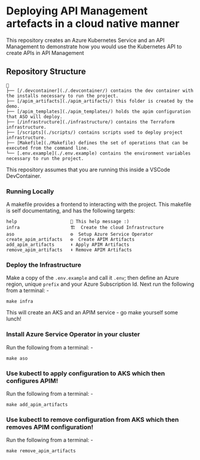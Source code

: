 # Deploying API Management artefacts in a cloud native manner

This repository creates an Azure Kubernetes Service and an API Management to demonstrate how you would use the Kubernetes API to create APIs in API Management

## Repository Structure

```text
📂
├── [/.devcontainer](./.devcontainer/) contains the dev container with the installs necessary to run the project.
├── [/apim_artifacts](./apim_artifacts/) this folder is created by the demo.
├── [/apim_templates](./apim_templates/) holds the apim configuration that ASO will deploy.
├── [/infrastructure](./infrastructure/) contains the Terraform infrastructure.
├── [/scripts](./scripts/) contains scripts used to deploy project infrastructure.
├── [Makefile](./Makefile) defines the set of operations that can be executed from the command line.
└── [.env.example](./.env.example) contains the environment variables necessary to run the project.
```

This repository assumes that you are running this inside a VSCode DevContainer.

### Running Locally

A makefile provides a frontend to interacting with the project. This makefile is self documentating, and has the following targets:

```text
help                    💬 This help message :)
infra                   🏗️  Create the cloud Infrastructure
aso                     ⚙️  Setup Azure Service Operator
create_apim_artifacts   ⚙️  Create APIM Artifacts
add_apim_artifacts      ⬆️ Apply APIM Artifacts
remove_apim_artifacts   ⬇️ Remove APIM Artifacts
```

### Deploy the Infrastructure

Make a copy of the `.env.example` and call it `.env`; then define an Azure region, unique `prefix` and your Azure Subscription Id. Next run the following from a terminal: -

`make infra`

This will create an AKS and an APIM service - go make yourself some lunch!

### Install Azure Service Operator in your cluster

Run the following from a terminal: -

`make aso`

### Use kubectl to apply configuration to AKS which then configures APIM!

Run the following from a terminal: -

`make add_apim_artifacts`

### Use kubectl to remove configuration from AKS which then removes APIM configuration!

Run the following from a terminal: -

`make remove_apim_artifacts`
